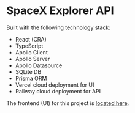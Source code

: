 # SpaceX Explorer API

Built with the following technology stack:

-   React (CRA)
-   TypeScript
-   Apollo Client
-   Apollo Server
-   Apollo Datasource
-   SQLite DB
-   Prisma ORM
-   Vercel cloud deployment for UI
-   Railway cloud deployment for API

The frontend (UI) for this project is [located here](https://github.com/dvakatsiienko/space-explorer-ui).

